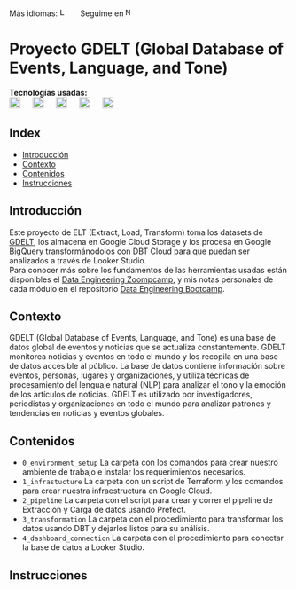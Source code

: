 Más idiomas: <kbd>[<img title="Leer en inglés" alt="Leer en inglés" src="https://cdn.staticaly.com/gh/hjnilsson/country-flags/master/svg/gb.svg" height="15">](translations/README.en.md)</kbd>  &emsp;
Seguime en <kbd>[<img title="Mi perfil en LinkedIn" alt="Mi perfil en LinkedIn" src="https://img.shields.io/badge/LinkedIn-0077B5?style=for-the-badge&logo=linkedin&logoColor=white" height="15">](https://www.linkedin.com/in/martinezjesusfl/)</kbd>

# Proyecto GDELT (Global Database of Events, Language, and Tone)
**Tecnologías usadas:**  
<img title="Python" alt="Python" src="https://img.shields.io/badge/Python-FFD43B?style=for-the-badge&logo=python&logoColor=blue" height="20"> &emsp;
<img title="Terraform" alt="Terraform" src="https://img.shields.io/badge/Terraform-7B42BC?style=for-the-badge&logo=terraform&logoColor=white" height="20"> &emsp;
<img title="DBT" alt="DBT" src="https://img.shields.io/badge/dbt-FF694B?style=for-the-badge&logo=dbt&logoColor=white" height="20"> &emsp;
<img title="Prefect" alt="Prefect" src="https://img.shields.io/badge/Prefect-5772b0?style=for-the-badge&logo=?logoColor=white" height="20"> &emsp; 
<img title="Google Cloud" alt="Google Cloud" src="https://img.shields.io/badge/Google_Cloud-4285F4?style=for-the-badge&logo=google-cloud&logoColor=white" height="20"> &emsp;

## Index
- [Introducción](#introducción)
- [Contexto](#contexto)
- [Contenidos](#contenidos)
- [Instrucciones](#instrucciones)

## Introducción
Este proyecto de ELT (Extract, Load, Transform) toma los datasets de [GDELT](https://www.gdeltproject.org/), los almacena en Google Cloud Storage y los procesa en Google BigQuery transformánodolos con DBT Cloud para que puedan ser analizados a través de Looker Studio.  
Para conocer más sobre los fundamentos de las herramientas usadas están disponibles el [Data Engineering Zoompcamp](https://youtube.com/playlist?list=PL3MmuxUbc_hJed7dXYoJw8DoCuVHhGEQb), y mis notas personales de cada módulo en el repositorio [Data Engineering Bootcamp](https://github.com/Jebushdd/Data-Engineering-Bootcamp).

## Contexto
GDELT (Global Database of Events, Language, and Tone) es una base de datos global de eventos y noticias que se actualiza constantemente. GDELT monitorea noticias y eventos en todo el mundo y los recopila en una base de datos accesible al público. La base de datos contiene información sobre eventos, personas, lugares y organizaciones, y utiliza técnicas de procesamiento del lenguaje natural (NLP) para analizar el tono y la emoción de los artículos de noticias. GDELT es utilizado por investigadores, periodistas y organizaciones en todo el mundo para analizar patrones y tendencias en noticias y eventos globales.

## Contenidos
- ```0_environment_setup``` La carpeta con los comandos para crear nuestro ambiente de trabajo e instalar los requerimientos necesarios.
- ```1_infrastucture``` La carpeta con un script de Terraform y los comandos para crear nuestra infraestructura en Google Cloud.
- ```2_pipeline``` La carpeta con el script para crear y correr el pipeline de Extracción y Carga de datos usando Prefect.
- ```3_transformation``` La carpeta con el procedimiento para transformar los datos usando DBT y dejarlos listos para su análisis.
- ```4_dashboard_connection``` La carpeta con el procedimiento para conectar la base de datos a Looker Studio.

## Instrucciones